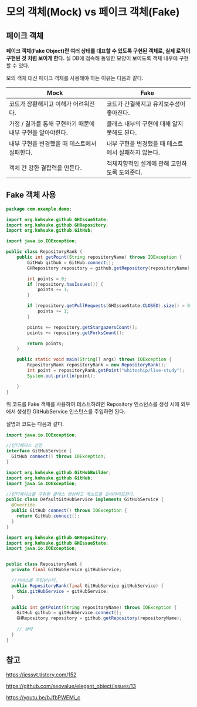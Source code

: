 # 모의 객체(Mock) vs 페이크 객체(Fake)

## 페이크 객체

**페이크 객체(Fake Object)란 여러 상태를 대표할 수 있도록 구현된 객체로, 실제 로직이 구현된 것 처럼 보이게 한다.** 실 DB에 접속해 동일한 모양이 보이도록 객체 내부에 구현할 수 있다.

모의 객체 대신 페이크 객체를 사용해야 하는 이유는 다음과 같다.

|Mock|Fake|
|---|---|
|코드가 장황해지고 이해가 어려워진다.|코드가 간결해지고 유지보수성이 좋아진다.|
|가정 / 결과를 통해 구현하기 때문에 내부 구현을 알아야한다. | 클래스 내부의 구현에 대해 알지 못해도 된다. |
|내부 구현을 변경했을 때 테스트에서 실패한다. | 내부 구현을 변경했을 때 테스트에서 실패하지 않는다.|
|객체 간 강한 결합력을 만든다.|객체지향적인 설계에 관해 고민하도록 도와준다.|

## Fake 객체 사용

```java
package com.example.demo;

import org.kohsuke.github.GHIssueState;
import org.kohsuke.github.GHRepository;
import org.kohsuke.github.GitHub;

import java.io.IOException;

public class RepositoryRank {
    public int getPoint(String repositoryName) throws IOException {
        GitHub github = GitHub.connect();
        GHRepository repository = github.getRepository(repositoryName);

        int points = 0;
        if (repository.hasIssues()) {
            points += 1;
        }

        if (repository.getPullRequests(GHIssueState.CLOSED).size() > 0) {
            points += 1;
        }

        points += repository.getStargazersCount();
        points += repository.getForksCount();

        return points;
    }

    public static void main(String[] args) throws IOException {
        RepositoryRank repositoryRank = new RepositoryRank();
        int point = repositoryRank.getPoint("whiteship/live-study");
        System.out.println(point);

    }
}
```

위 코드를 Fake 객체를 사용하여 테스트하려면 Repository 인스턴스를 생성 시에 외부에서 생성한 GitHubService 인스턴스를 주입하면 된다.

설명과 코드는 다음과 같다.

```java
import java.io.IOException;

//인터페이스 선언
interface GitHubService {
  GitHub connect() throws IOException;
}
```

```java
import org.kohsuke.github.GitHubBuilder;
import org.kohsuke.github.GitHub;
import java.io.IOException;

//인터페이스를 구현한 클래스 생성하고 메소드를 오버라이드한다.
public class DefaultGitHubService implements GitHubService {
  @Override
  public GitHub connect() throws IOException {
    return GitHub.connect();
  }
}
```

```java
import org.kohsuke.github.GHRepository;
import org.kohsuke.github.GHIssueState;
import java.io.IOException;


public class RepositoryRank {
  private final GitHubService gitHubService;

  //서비스를 주입받는다.
  public RepositoryRank(final GitHubService gitHubService) {
    this.gitHubService = gitHubService;
  }

  public int getPoint(String repositoryName) throws IOException {
    GitHub github = gitHubService.connect();
    GHRepository repository = github.getRepository(repositoryName);
    
    // 생략
  }
}
```

## 참고
https://jessyt.tistory.com/152

https://github.com/seovalue/elegant_object/issues/13

https://youtu.be/bJfbPWEMj_c

